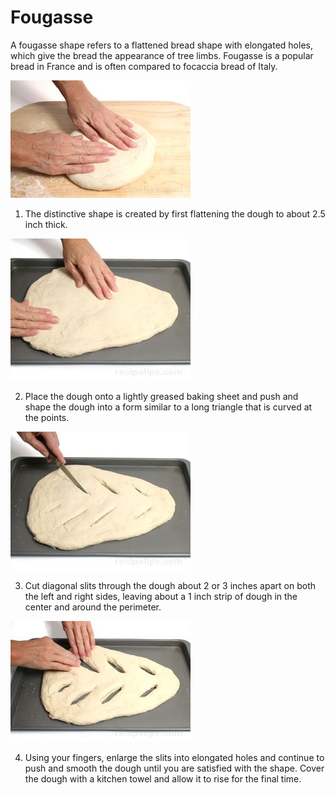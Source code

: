 # Fougasse
A fougasse shape refers to a flattened bread shape with elongated holes, which give the bread the appearance of tree limbs. Fougasse is a popular bread in France and is often compared to focaccia bread of Italy.

![Step 1](resources/fougasse-1.jpg)

1. The distinctive shape is created by first flattening the dough to about 2.5 inch thick.

![Step 2](resources/fougasse-2.jpg)

2. Place the dough onto a lightly greased baking sheet and push and shape the dough into a form similar to a long triangle that is curved at the points.     

![Step 3](resources/fougasse-3.jpg)

3. Cut diagonal slits through the dough about 2 or 3 inches apart on both the left and right sides, leaving about a 1 inch strip of dough in the center and around the perimeter.

![Step 4](resources/fougasse-4.jpg)

4. Using your fingers, enlarge the slits into elongated holes and continue to push and smooth the dough until you are satisfied with the shape. Cover the dough with a kitchen towel and allow it to rise for the final time.



